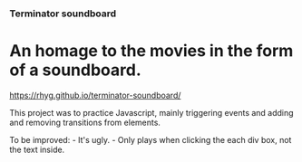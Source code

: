 ### Terminator soundboard

# An homage to the movies in the form of a soundboard.

https://rhyg.github.io/terminator-soundboard/

This project was to practice Javascript, mainly triggering events and adding and removing transitions from elements.

To be improved:
    - It's ugly.
    - Only plays when clicking the each div box, not the text inside.
